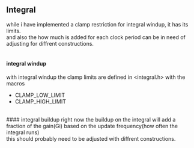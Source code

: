 ## Integral
while i have implemented a clamp restriction for integral windup, it has its limits.<br />
and also the how much is added for each clock period can be in need of adjusting for diffrent constructions.<br />
<br />
#### integral windup
with integral windup the clamp limits are defined in <integral.h> with the macros<br />
  - CLAMP_LOW_LIMIT
  - CLAMP_HIGH_LIMIT
<br />
#### integral buildup
right now the buildup on the integral will add a fraction of the gain(Gi) based on the update frequency(how often the integral runs)<br />
this should probably need to be adjusted with diffrent constructions. <br />